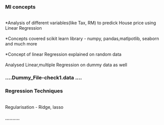 <h3><b>Ml concepts</b></h3>
<br> *Analysis of different variables(like Tax, RM) to predick House price using Linear Regression</br>
<br> *Concepts covered scikit learn library - numpy, pandas,matlpotlib, seaborn and much more</br>
<br> *Concept of linear Regression explained on random data</br>
<br>Analysed Linear,multiple Regression on dummy data as well</br>
<h3>....Dummy_File-check1.data  ....</h3>

<h3><b>Regression Techniques</b></h3>
<br>Regularisation - Ridge, lasso</br>

<h4><t>..........</t></h4>

